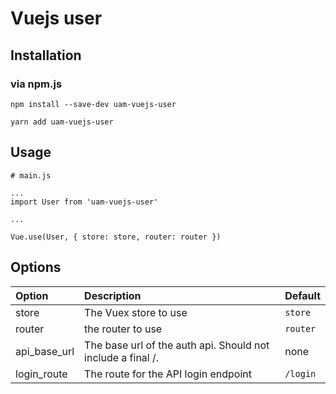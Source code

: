 # Vuejs user

## Installation

### via npm.js

```
npm install --save-dev uam-vuejs-user
```

```
yarn add uam-vuejs-user
```

## Usage

```
# main.js

...
import User from 'uam-vuejs-user'

...

Vue.use(User, { store: store, router: router })
```

## Options

|Option | Description | Default |
|:------|:------------|:--------|
|store  | The Vuex store to use | `store` |
|router  | the router to use | `router` |
|api_base_url | The base url of the auth api. Should not include a final /. | none|
|login_route | The route for the API login endpoint | `/login` |
